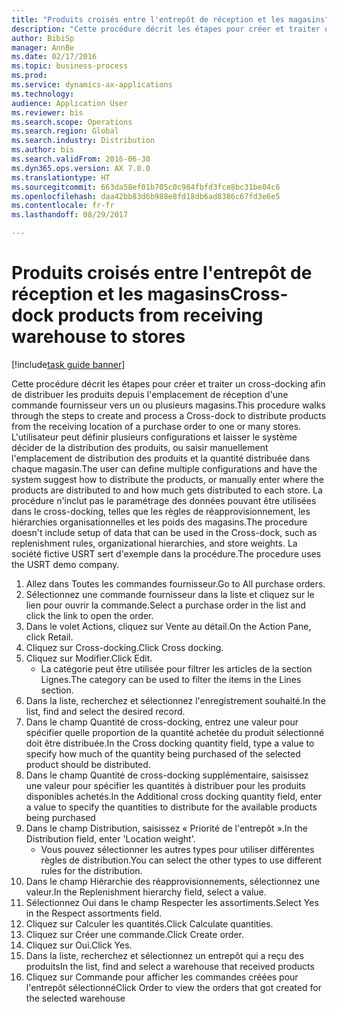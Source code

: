 ```yaml
--- 
title: "Produits croisés entre l'entrepôt de réception et les magasins"
description: "Cette procédure décrit les étapes pour créer et traiter un cross-docking afin de distribuer les produits depuis l'emplacement de réception d'une commande fournisseur vers un ou plusieurs magasins."
author: BibiSp
manager: AnnBe
ms.date: 02/17/2016
ms.topic: business-process
ms.prod: 
ms.service: dynamics-ax-applications
ms.technology: 
audience: Application User
ms.reviewer: bis
ms.search.scope: Operations
ms.search.region: Global
ms.search.industry: Distribution
ms.author: bis
ms.search.validFrom: 2016-06-30
ms.dyn365.ops.version: AX 7.0.0
ms.translationtype: HT
ms.sourcegitcommit: 663da58ef01b705c0c984fbfd3fce8bc31be04c6
ms.openlocfilehash: daa42bb83d6b988e8fd18db6ad8386c67fd3e6e5
ms.contentlocale: fr-fr
ms.lasthandoff: 08/29/2017

---
```

# <a name="cross-dock-products-from-receiving-warehouse-to-stores"></a><span data-ttu-id="fd816-103">Produits croisés entre l'entrepôt de réception et les magasins</span><span class="sxs-lookup"><span data-stu-id="fd816-103">Cross-dock products from receiving warehouse to stores</span></span>

[!include[task guide banner](../../includes/task-guide-banner.md)]

<span data-ttu-id="fd816-104">Cette procédure décrit les étapes pour créer et traiter un cross-docking afin de distribuer les produits depuis l'emplacement de réception d'une commande fournisseur vers un ou plusieurs magasins.</span><span class="sxs-lookup"><span data-stu-id="fd816-104">This procedure walks through the steps to create and process a Cross-dock to distribute products from the receiving location of a purchase order to one or many stores.</span></span> <span data-ttu-id="fd816-105">L'utilisateur peut définir plusieurs configurations et laisser le système décider de la distribution des produits, ou saisir manuellement l'emplacement de distribution des produits et la quantité distribuée dans chaque magasin.</span><span class="sxs-lookup"><span data-stu-id="fd816-105">The user can define multiple configurations and have the system suggest how to distribute the products, or manually enter where the products are distributed to and how much gets distributed to each store.</span></span> <span data-ttu-id="fd816-106">La procédure n'inclut pas le paramétrage des données pouvant être utilisées dans le cross-docking, telles que les règles de réapprovisionnement, les hiérarchies organisationnelles et les poids des magasins.</span><span class="sxs-lookup"><span data-stu-id="fd816-106">The procedure doesn't include setup of data that can be used in the Cross-dock, such as replenishment rules, organizational hierarchies, and store weights.</span></span> <span data-ttu-id="fd816-107">La société fictive USRT sert d'exemple dans la procédure.</span><span class="sxs-lookup"><span data-stu-id="fd816-107">The procedure uses the USRT demo company.</span></span>

1. <span data-ttu-id="fd816-108">Allez dans Toutes les commandes fournisseur.</span><span class="sxs-lookup"><span data-stu-id="fd816-108">Go to All purchase orders.</span></span>
2. <span data-ttu-id="fd816-109">Sélectionnez une commande fournisseur dans la liste et cliquez sur le lien pour ouvrir la commande.</span><span class="sxs-lookup"><span data-stu-id="fd816-109">Select a purchase order in the list and click the link to open the order.</span></span>
3. <span data-ttu-id="fd816-110">Dans le volet Actions, cliquez sur Vente au détail.</span><span class="sxs-lookup"><span data-stu-id="fd816-110">On the Action Pane, click Retail.</span></span>
4. <span data-ttu-id="fd816-111">Cliquez sur Cross-docking.</span><span class="sxs-lookup"><span data-stu-id="fd816-111">Click Cross docking.</span></span>
5. <span data-ttu-id="fd816-112">Cliquez sur Modifier.</span><span class="sxs-lookup"><span data-stu-id="fd816-112">Click Edit.</span></span>
    * <span data-ttu-id="fd816-113">La catégorie peut être utilisée pour filtrer les articles de la section Lignes.</span><span class="sxs-lookup"><span data-stu-id="fd816-113">The category can be used to filter the items in the Lines section.</span></span>  
6. <span data-ttu-id="fd816-114">Dans la liste, recherchez et sélectionnez l'enregistrement souhaité.</span><span class="sxs-lookup"><span data-stu-id="fd816-114">In the list, find and select the desired record.</span></span>
7. <span data-ttu-id="fd816-115">Dans le champ Quantité de cross-docking, entrez une valeur pour spécifier quelle proportion de la quantité achetée du produit sélectionné doit être distribuée.</span><span class="sxs-lookup"><span data-stu-id="fd816-115">In the Cross docking quantity field, type a value to specify how much of the quantity being purchased of the selected product should be distributed.</span></span>
8. <span data-ttu-id="fd816-116">Dans le champ Quantité de cross-docking supplémentaire, saisissez une valeur pour spécifier les quantités à distribuer pour les produits disponibles achetés.</span><span class="sxs-lookup"><span data-stu-id="fd816-116">In the Additional cross docking quantity field, enter a value to specify the quantities to distribute for the available products being purchased</span></span>
9. <span data-ttu-id="fd816-117">Dans le champ Distribution, saisissez « Priorité de l'entrepôt ».</span><span class="sxs-lookup"><span data-stu-id="fd816-117">In the Distribution field, enter 'Location weight'.</span></span>
    * <span data-ttu-id="fd816-118">Vous pouvez sélectionner les autres types pour utiliser différentes règles de distribution.</span><span class="sxs-lookup"><span data-stu-id="fd816-118">You can select the other types to use different rules for the distribution.</span></span>  
10. <span data-ttu-id="fd816-119">Dans le champ Hiérarchie des réapprovisionnements, sélectionnez une valeur.</span><span class="sxs-lookup"><span data-stu-id="fd816-119">In the Replenishment hierarchy field, select a value.</span></span>
11. <span data-ttu-id="fd816-120">Sélectionnez Oui dans le champ Respecter les assortiments.</span><span class="sxs-lookup"><span data-stu-id="fd816-120">Select Yes in the Respect assortments field.</span></span>
12. <span data-ttu-id="fd816-121">Cliquez sur Calculer les quantités.</span><span class="sxs-lookup"><span data-stu-id="fd816-121">Click Calculate quantities.</span></span>
13. <span data-ttu-id="fd816-122">Cliquez sur Créer une commande.</span><span class="sxs-lookup"><span data-stu-id="fd816-122">Click Create order.</span></span>
14. <span data-ttu-id="fd816-123">Cliquez sur Oui.</span><span class="sxs-lookup"><span data-stu-id="fd816-123">Click Yes.</span></span>
15. <span data-ttu-id="fd816-124">Dans la liste, recherchez et sélectionnez un entrepôt qui a reçu des produits</span><span class="sxs-lookup"><span data-stu-id="fd816-124">In the list, find and select a warehouse that received products</span></span>
16. <span data-ttu-id="fd816-125">Cliquez sur Commande pour afficher les commandes créées pour l'entrepôt sélectionné</span><span class="sxs-lookup"><span data-stu-id="fd816-125">Click Order to view the orders that got created for the selected warehouse</span></span>


